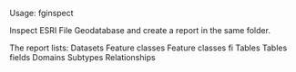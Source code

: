 Usage: fginspect <filegdb>

Inspect ESRI File Geodatabase and create a report in the same folder.

The report lists:
  Datasets
  Feature classes
  Feature classes fi
  Tables
  Tables fields
  Domains
  Subtypes
  Relationships


